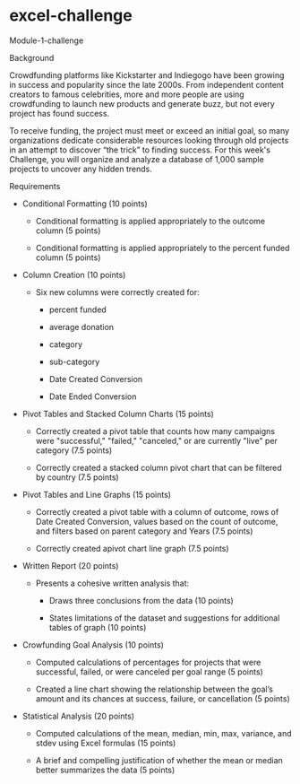 # excel-challenge
Module-1-challenge


Background

Crowdfunding platforms like Kickstarter and Indiegogo have been growing in success and popularity since the late 2000s. From independent content creators to famous celebrities, more and more people are using crowdfunding to launch new products and generate buzz, but not every project has found success.

To receive funding, the project must meet or exceed an initial goal, so many organizations dedicate considerable resources looking through old projects in an attempt to discover “the trick” to finding success. For this week's Challenge, you will organize and analyze a database of 1,000 sample projects to uncover any hidden trends.

Requirements

- Conditional Formatting (10 points)
  
  - Conditional formatting is applied appropriately to the outcome column (5 points)

  - Conditional formatting is applied appropriately to the percent funded column (5 points)

- Column Creation (10 points)
  
  - Six new columns were correctly created for:

    - percent funded
  
    - average donation
  
    - category
  
    - sub-category
  
    - Date Created Conversion
  
    - Date Ended Conversion

- Pivot Tables and Stacked Column Charts (15 points)

  - Correctly created a pivot table that counts how many campaigns were "successful," "failed," "canceled," or are currently "live" per category (7.5 points)

  - Correctly created a stacked column pivot chart that can be filtered by country (7.5 points)

- Pivot Tables and Line Graphs (15 points)

  - Correctly created a pivot table with a column of outcome, rows of Date Created Conversion, values based on the count of outcome, and filters based on parent category and Years (7.5 points)

  - Correctly created apivot chart line graph (7.5 points)

- Written Report (20 points)
  
  - Presents a cohesive written analysis that:

    - Draws three conclusions from the data (10 points)

    - States limitations of the dataset and suggestions for additional tables of graph (10 points)

- Crowfunding Goal Analysis (10 points)
  
  - Computed calculations of percentages for projects that were successful, failed, or were canceled per goal range (5 points)

  - Created a line chart showing the relationship between the goal’s amount and its chances at success, failure, or cancellation (5 points)

- Statistical Analysis (20 points)

  - Computed calculations of the mean, median, min, max, variance, and stdev using Excel formulas (15 points)

  - A brief and compelling justification of whether the mean or median better summarizes the data (5 points)

